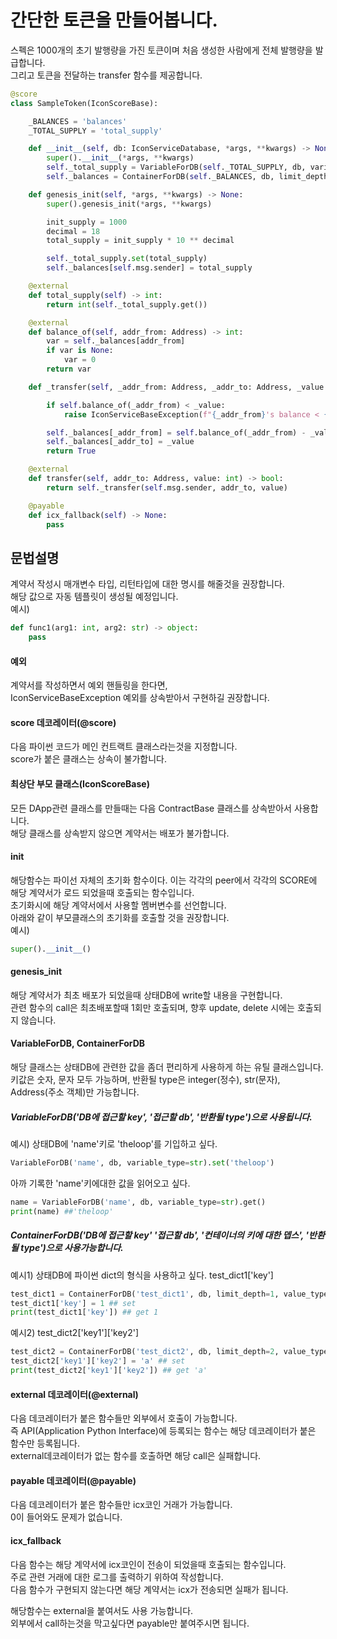 간단한 토큰을 만들어봅니다.
==================================

스펙은 1000개의 초기 발행량을 가진 토큰이며 처음 생성한 사람에게 전체 발행량을 발급합니다.<br/>
그리고 토큰을 전달하는 transfer 함수를 제공합니다.<br/>

```python
@score
class SampleToken(IconScoreBase):

    _BALANCES = 'balances'
    _TOTAL_SUPPLY = 'total_supply'

    def __init__(self, db: IconServiceDatabase, *args, **kwargs) -> None:
        super().__init__(*args, **kwargs)
        self._total_supply = VariableForDB(self._TOTAL_SUPPLY, db, variable_type=int)
        self._balances = ContainerForDB(self._BALANCES, db, limit_depth=1, value_type=int)

    def genesis_init(self, *args, **kwargs) -> None:
        super().genesis_init(*args, **kwargs)

        init_supply = 1000
        decimal = 18
        total_supply = init_supply * 10 ** decimal

        self._total_supply.set(total_supply)
        self._balances[self.msg.sender] = total_supply

    @external
    def total_supply(self) -> int:
        return int(self._total_supply.get())

    @external
    def balance_of(self, addr_from: Address) -> int:
        var = self._balances[addr_from]
        if var is None:
            var = 0
        return var

    def _transfer(self, _addr_from: Address, _addr_to: Address, _value: int) -> bool:

        if self.balance_of(_addr_from) < _value:
            raise IconServiceBaseException(f"{_addr_from}'s balance < {_value}")

        self._balances[_addr_from] = self.balance_of(_addr_from) - _value
        self._balances[_addr_to] = _value
        return True

    @external
    def transfer(self, addr_to: Address, value: int) -> bool:
        return self._transfer(self.msg.sender, addr_to, value)

    @payable
    def icx_fallback(self) -> None:
        pass
```

문법설명
--------------
계약서 작성시 매개변수 타입, 리턴타입에 대한 명시를 해줄것을 권장합니다.<br/>
해당 값으로 자동 템플릿이 생성될 예정입니다.<br/>
예시)
```python
def func1(arg1: int, arg2: str) -> object:
    pass

```

#### 예외
계약서를 작성하면서 예외 핸들링을 한다면,<br/>
IconServiceBaseException 예외를 상속받아서 구현하길 권장합니다.<br/>

#### score 데코레이터(@score)
다음 파이썬 코드가 메인 컨트랙트 클래스라는것을 지정합니다.<br/>
score가 붙은 클래스는 상속이 불가합니다.<br/>

#### 최상단 부모 클래스(IconScoreBase)
모든 DApp관련 클래스를 만들때는 다음 ContractBase 클래스를 상속받아서 사용합니다.<br/>
해당 클래스를 상속받지 않으면 계약서는 배포가 불가합니다.<br/>

#### __init__
해당함수는 파이선 자체의 초기화 함수이다. 이는 각각의 peer에서 각각의 SCORE에 해당 계약서가 로드 되었을때 호출되는 함수입니다.<br/>
초기화시에 해당 계약서에서 사용할 멤버변수를 선언합니다.<br/>
아래와 같이 부모클래스의 초기화를 호출할 것을 권장합니다.<br/>
예시)
``` python
super().__init__()
```

#### genesis_init
해당 계약서가 최초 배포가 되었을때 상태DB에 write할 내용을 구현합니다.<br/>
관련 함수의 call은 최초배포할때 1회만 호출되며, 향후 update, delete 시에는 호출되지 않습니다.<br/>

#### VariableForDB, ContainerForDB
해당 클래스는 상태DB에 관련한 값을 좀더 편리하게 사용하게 하는 유틸 클래스입니다.<br/>
키값은 숫자, 문자 모두 가능하며, 반환될 type은 integer(정수), str(문자), Address(주소 객체)만 가능합니다. <br/>

##### VariableForDB('DB에 접근할 key', '접근할 db', '반환될 type')으로 사용됩니다.<br/>
예시) 상태DB에 'name'키로 'theloop'를 기입하고 싶다.<br/>
```python
VariableForDB('name', db, variable_type=str).set('theloop')
```
아까 기록한 'name'키에대한 값을 읽어오고 싶다.<br/>
```python
name = VariableForDB('name', db, variable_type=str).get()
print(name) ##'theloop'
```

##### ContainerForDB('DB에 접근할 key' '접근할 db', '컨테이너의 키에 대한 뎁스', '반환될 type')으로 사용가능합니다.<br/>
예시1) 상태DB에 파이썬 dict의 형식을 사용하고 싶다. test_dict1['key'] <br/>
```python
test_dict1 = ContainerForDB('test_dict1', db, limit_depth=1, value_type=int) <br/>
test_dict1['key'] = 1 ## set
print(test_dict1['key']) ## get 1
```

예시2) test_dict2['key1']['key2']<br/>
```python
test_dict2 = ContainerForDB('test_dict2', db, limit_depth=2, value_type=str)
test_dict2['key1']['key2'] = 'a' ## set
print(test_dict2['key1']['key2']) ## get 'a'
```

#### external 데코레이터(@external)
다음 데코레이터가 붙은 함수들만 외부에서 호출이 가능합니다.<br/>
즉 API(Application Python Interface)에 등록되는 함수는 해당 데코레이터가 붙은 함수만 등록됩니다.<br/>
external데코레이터가 없는 함수를 호출하면 해당 call은 실패합니다.<br/>

#### payable 데코레이터(@payable)
다음 데코레이터가 붙은 함수들만 icx코인 거래가 가능합니다.<br/>
0이 들어와도 문제가 없습니다. <br/>

#### icx_fallback
다음 함수는 해당 계약서에 icx코인이 전송이 되었을때 호출되는 함수입니다.<br/>
주로 관련 거래에 대한 로그를 출력하기 위하여 작성합니다.<br/>
다음 함수가 구현되지 않는다면 해당 계약서는 icx가 전송되면 실패가 됩니다.

해당함수는 external을 붙여서도 사용 가능합니다.<br/>
외부에서 call하는것을 막고싶다면 payable만 붙여주시면 됩니다.<br/>
